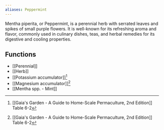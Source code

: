 ```yaml
---
aliases: Peppermint
---
```

Mentha piperita, or Peppermint, is a perennial herb with serrated leaves and spikes of small purple flowers. It is well-known for its refreshing aroma and flavor, commonly used in culinary dishes, teas, and herbal remedies for its digestive and cooling properties.

## Functions
- [[Perennial]]
- [[Herb]]
- [[Potassium accumulator]][^1]
- [[Magnesium accumulator]][^1]
- [[Mentha spp. - Mint]]

[^1]: [[Gaia's Garden - A Guide to Home-Scale Permaculture, 2nd Edition]] Table 6-2
